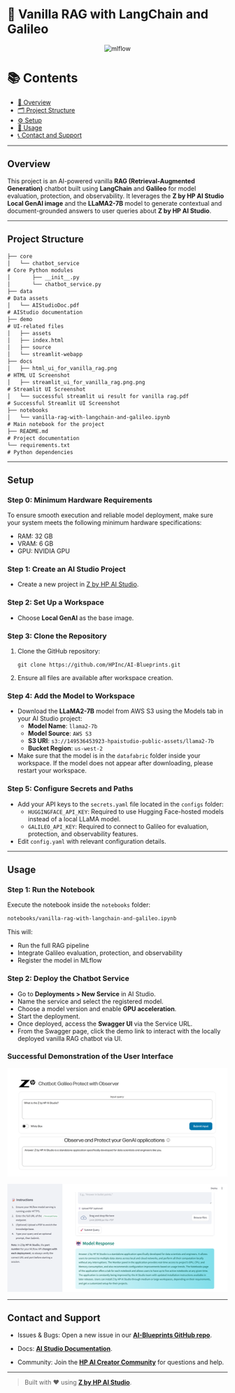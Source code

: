 # 🤖 Vanilla RAG with LangChain and Galileo

<div align="center">

  ![mlflow](https://img.shields.io/badge/mlflow-%23d9ead3.svg?style=for-the-badge&logo=numpy&logoColor=blue)

</div>

# 📚 Contents

- [🧠 Overview](#overview)
- [🗂 Project Structure](#project-structure)
- [⚙️ Setup](#setup)
- [🚀 Usage](#usage)
- [📞 Contact and Support](#contact-and-support)

---

## Overview

This project is an AI-powered vanilla **RAG (Retrieval-Augmented Generation)** chatbot built using **LangChain** and **Galileo** for model evaluation, protection, and observability. It leverages the **Z by HP AI Studio Local GenAI image** and the **LLaMA2-7B** model to generate contextual and document-grounded answers to user queries about **Z by HP AI Studio**.

---

## Project Structure

```
├── core
│   └── chatbot_service                                                 # Core Python modules      
│       ├── __init__.py
│       └── chatbot_service.py                              
├── data                                                                # Data assets 
│   └── AIStudioDoc.pdf                                                 # AIStudio documentation
├── demo                                                                # UI-related files
│   ├── assets
│   ├── index.html
│   ├── source
│   └── streamlit-webapp
├── docs
│   ├── html_ui_for_vanilla_rag.png                                     # HTML UI Screenshot
│   ├── streamlit_ui_for_vanilla_rag.png.png                            # Streamlit UI Screenshot
│   └── successful streamlit ui result for vanilla rag.pdf              # Successful Streamlit UI Screenshot
├── notebooks
│   └── vanilla-rag-with-langchain-and-galileo.ipynb                    # Main notebook for the project
├── README.md                                                           # Project documentation
└── requirements.txt                                                    # Python dependencies
```

---

## Setup

### Step 0: Minimum Hardware Requirements
To ensure smooth execution and reliable model deployment, make sure your system meets the following minimum hardware specifications:

- RAM: 32 GB 
- VRAM: 6 GB 
- GPU: NVIDIA GPU 

### Step 1: Create an AI Studio Project

- Create a new project in [Z by HP AI Studio](https://zdocs.datascience.hp.com/docs/aistudio/overview).

### Step 2: Set Up a Workspace

- Choose **Local GenAI** as the base image.

### Step 3: Clone the Repository

1. Clone the GitHub repository:  
   ```
   git clone https://github.com/HPInc/AI-Blueprints.git
   ```

2. Ensure all files are available after workspace creation.

### Step 4: Add the Model to Workspace

- Download the **LLaMA2-7B** model from AWS S3 using the Models tab in your AI Studio project:
  - **Model Name**: `llama2-7b`
  - **Model Source**: `AWS S3`
  - **S3 URI**: `s3://149536453923-hpaistudio-public-assets/llama2-7b`
  - **Bucket Region**: `us-west-2`
- Make sure that the model is in the `datafabric` folder inside your workspace. If the model does not appear after downloading, please restart your workspace.
  
### Step 5: Configure Secrets and Paths

- Add your API keys to the `secrets.yaml` file located in the `configs` folder:
  - `HUGGINGFACE_API_KEY`: Required to use Hugging Face-hosted models instead of a local LLaMA model.
  - `GALILEO_API_KEY`: Required to connect to Galileo for evaluation, protection, and observability features.
- Edit `config.yaml` with relevant configuration details.

---

## Usage

### Step 1: Run the Notebook

Execute the notebook inside the `notebooks` folder:

```bash
notebooks/vanilla-rag-with-langchain-and-galileo.ipynb
```

This will:

- Run the full RAG pipeline
- Integrate Galileo evaluation, protection, and observability
- Register the model in MLflow

### Step 2: Deploy the Chatbot Service

- Go to **Deployments > New Service** in AI Studio.
- Name the service and select the registered model.
- Choose a model version and enable **GPU acceleration**.
- Start the deployment.
- Once deployed, access the **Swagger UI** via the Service URL.
- From the Swagger page, click the demo link to interact with the locally deployed vanilla RAG chatbot via UI.

### Successful Demonstration of the User Interface  

![Vanilla RAG HTML UI](docs/html_ui_for_vanilla_rag.png)  

![Vanilla RAG Streamlit UI](docs/streamlit_ui_for_vanilla_rag.png.png)  

---

## Contact and Support

- Issues & Bugs: Open a new issue in our [**AI-Blueprints GitHub repo**](https://github.com/HPInc/AI-Blueprints).

- Docs: [**AI Studio Documentation**](https://zdocs.datascience.hp.com/docs/aistudio/overview).

- Community: Join the [**HP AI Creator Community**](https://community.datascience.hp.com/) for questions and help.


---

> Built with ❤️ using [**Z by HP AI Studio**](https://www.hp.com/us-en/workstations/ai-studio.html).
